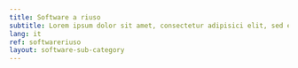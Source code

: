 ```yaml
---
title: Software a riuso
subtitle: Lorem ipsum dolor sit amet, consectetur adipisici elit, sed eiusmod tempor incidunt ut labore et dolore magna aliqua. Ut enim ad minim veniam, quis nostrud
lang: it
ref: softwareriuso
layout: software-sub-category
---
```

